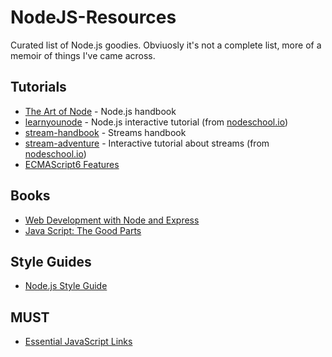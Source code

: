 # NodeJS-Resources
Curated list of Node.js goodies. Obviuosly it's not a complete list, more of a memoir of things I've came across.

## Tutorials
- [The Art of Node](https://github.com/maxogden/art-of-node) - Node.js handbook
- [learnyounode](https://github.com/workshopper/learnyounode) - Node.js interactive tutorial (from [nodeschool.io](http://nodeschool.io/))
- [stream-handbook](https://github.com/substack/stream-handbook) - Streams handbook
- [stream-adventure](https://github.com/substack/stream-adventure) - Interactive tutorial about streams (from [nodeschool.io](http://nodeschool.io/))
- [ECMAScript6 Features](http://es6-features.org/)

## Books
- [Web Development with Node and Express](https://www.safaribooksonline.com/library/view/web-development-with/9781491902288/)
- [Java Script: The Good Parts](https://www.safaribooksonline.com/library/view/javascript-the-good/9780596517748/)

## Style Guides
- [Node.js Style Guide](https://github.com/felixge/node-style-guide)

## MUST
- [Essential JavaScript Links](https://github.com/ericelliott/essential-javascript-links#essential-javascript-links)
